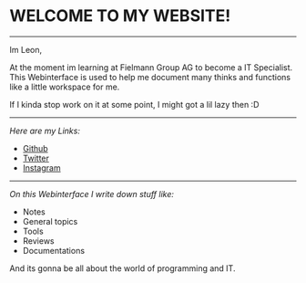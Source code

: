# WELCOME TO MY WEBSITE!

-----------------------------------------------

Im Leon, 

At the moment im learning at Fielmann Group AG to become a IT Specialist. This Webinterface is used to help me document many thinks and functions like a little workspace for me. 

If I kinda stop work on it at some point, I might got a lil lazy then :D

-----------------------------------------------------

*Here are my Links:* 

* [Github](https://github.com/LeonNilsSch)
* [Twitter](https://twitter.com/BinHaltLeLon)
* [Instagram](https://www.instagram.com/binhaltlelon/?hl=de)

----------------------------------------------------

*On this Webinterface I write down stuff like:*

* Notes
* General topics
* Tools
* Reviews
* Documentations

And its gonna be all about the world of programming and IT.


